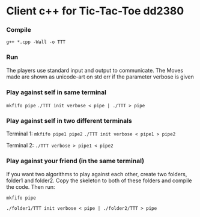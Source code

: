 # Client c++ for Tic-Tac-Toe dd2380

### Compile
`g++ *.cpp -Wall -o TTT`

### Run
The players use standard input and output to communicate. The Moves made are shown as unicode-art on std err if the parameter verbose is given

### Play against self in same terminal
`mkfifo pipe`
`./TTT init verbose < pipe | ./TTT > pipe`

### Play against self in two different terminals
Terminal 1:
`mkfifo pipe1 pipe2`
`./TTT init verbose < pipe1 > pipe2`

Terminal 2:
`./TTT verbose > pipe1 < pipe2`

### Play against your friend (in the same terminal)
If you want two algorithms to play against each other, create two folders, folder1 and folder2. Copy the skeleton to both of these folders and compile the code. Then run:

`mkfifo pipe`

`./folder1/TTT init verbose < pipe | ./folder2/TTT > pipe`


